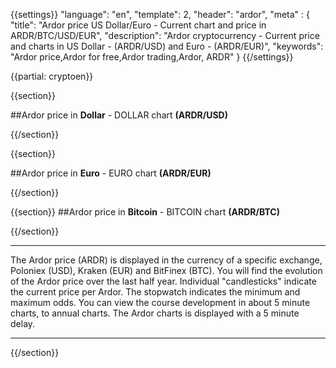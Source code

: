 {{settings}}
  "language": "en",
  "template": 2,
  "header": "ardor",
  "meta" : {
    "title": "Ardor price US Dollar/Euro - Current chart and price in ARDR/BTC/USD/EUR",
    "description": "Ardor cryptocurrency - Current price and charts in US Dollar - (ARDR/USD) and Euro - (ARDR/EUR)",
    "keywords": "Ardor price,Ardor for free,Ardor trading,Ardor, ARDR"
  }
{{/settings}}

{{partial: cryptoen}}

{{section}}



##Ardor price in **Dollar** -  DOLLAR chart **(ARDR/USD)**

<!-- TradingView Widget BEGIN -->
<script type="text/javascript" src="https://d33t3vvu2t2yu5.cloudfront.net/tv.js"></script>
<script type="text/javascript">
new TradingView.widget({
  "width": "100%",
  "height": 400,
  "symbol": "POLONIEX:ARDRUSD",
  "interval": "D",
  "timezone": "SC/UTC",
  "theme": "White",
  "style": "3",
  "locale": "en",
  "toolbar_bg": "#f1f3f6",
  "allow_symbol_change": true,
  "hideideas": true,
  "show_popup_button": true,
  "popup_width": "1000",
  "popup_height": "650",
});

</script>
<!-- TradingView Widget END -->

{{/section}}

{{section}}

##Ardor price in **Euro** - EURO chart **(ARDR/EUR)**

<!-- TradingView Widget BEGIN -->
<script type="text/javascript">
baseUrl = "https://widgets.cryptocompare.com/";
var scripts = document.getElementsByTagName("script");
var embedder = scripts[ scripts.length - 1 ];
(function (){
var appName = encodeURIComponent(window.location.hostname);
if(appName==""){appName="local";}
var s = document.createElement("script");
s.type = "text/javascript";
s.async = true;
var theUrl = baseUrl+'serve/v3/coin/chart?fsym=ARDR&tsyms=EUR,';
s.src = theUrl + ( theUrl.indexOf("?") >= 0 ? "&" : "?") + "app=" + appName;
embedder.parentNode.appendChild(s);
})();
</script>
<!-- TradingView Widget END -->


{{/section}}


{{section}}
##Ardor price in **Bitcoin** - BITCOIN chart  **(ARDR/BTC)**

<!-- TradingView Widget BEGIN -->
<script type="text/javascript" src="https://d33t3vvu2t2yu5.cloudfront.net/tv.js"></script>
<script type="text/javascript">
new TradingView.widget({
  "width": "100%",
  "height": 400,
  "symbol": "POLONIEX:ARDRBTC",
  "interval": "30",
  "timezone": "SC/UTC",
  "theme": "White",
  "style": "3",
  "locale": "en",
  "toolbar_bg": "#f1f3f6",
  "allow_symbol_change": true,
  "hideideas": true,
  "show_popup_button": true,
  "popup_width": "1000",
  "popup_height": "650",
});

</script>
<!-- TradingView Widget END -->

{{/section}}
- - -
The Ardor price (ARDR) is displayed in the currency of a specific exchange, Poloniex (USD),  Kraken (EUR) and BitFinex (BTC). You will find the evolution of the Ardor price over the last half year. Individual "candlesticks" indicate the current price per Ardor. The stopwatch indicates the minimum and maximum odds. You can view the course development in about 5 minute charts, to annual charts. The Ardor charts is displayed with a 5 minute delay.
- - -



{{/section}}


